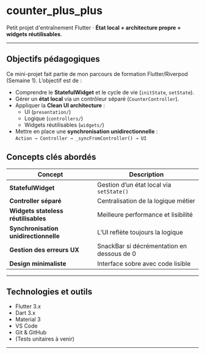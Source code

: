 # counter_plus_plus

Petit projet d'entraînement Flutter · **État local + architecture propre + widgets réutilisables**.

---

## Objectifs pédagogiques

Ce mini-projet fait partie de mon parcours de formation Flutter/Riverpod (Semaine 1).
L’objectif est de :
- Comprendre le **StatefulWidget** et le cycle de vie (`initState`, `setState`).
- Gérer un **état local** via un contrôleur séparé (`CounterController`).
- Appliquer la **Clean UI architecture** :
  - UI (`presentation/`)
  - Logique (`controllers/`)
  - Widgets réutilisables (`widgets/`)
- Mettre en place une **synchronisation unidirectionnelle** :  
  `Action → Controller → _syncFromController() → UI`

## Concepts clés abordés

| Concept | Description |
|----------|--------------|
| **StatefulWidget** | Gestion d’un état local via `setState()` |
| **Controller séparé** | Centralisation de la logique métier |
| **Widgets stateless réutilisables** | Meilleure performance et lisibilité |
| **Synchronisation unidirectionnelle** | L’UI reflète toujours la logique |
| **Gestion des erreurs UX** | SnackBar si décrémentation en dessous de 0 |
| **Design minimaliste** | Interface sobre avec code lisible |

---

## Technologies et outils

- Flutter 3.x
- Dart 3.x
- Material 3
- VS Code
- Git & GitHub
- (Tests unitaires à venir)

---

